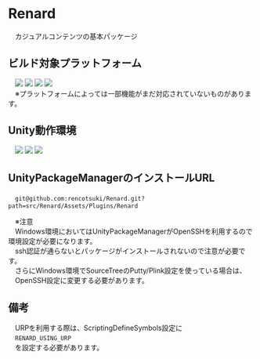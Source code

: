 # Renard  
　カジュアルコンテンツの基本パッケージ  

## ビルド対象プラットフォーム  
　<img src="https://img.shields.io/badge/-Windows-40AEF0.svg?logo=windows11&style=flat"> <img src="https://img.shields.io/badge/-OSX-000000.svg?logo=apple&style=flat"> <img src="https://img.shields.io/badge/-iOS-000000.svg?logo=apple&style=flat"> <img src="https://img.shields.io/badge/-Android-436653.svg?logo=android&style=flat">  
　※プラットフォームによっては一部機能がまだ対応されていないものがあります。  

## Unity動作環境  
　<img src="https://img.shields.io/badge/-Unity2022.3以降-000000.svg?logo=unity&style=flat"> <img src="https://img.shields.io/badge/-Unity2023.3以降-000000.svg?logo=unity&style=flat"> <img src="https://img.shields.io/badge/-Unity6000.0以降-000000.svg?logo=unity&style=flat">

## UnityPackageManagerのインストールURL  
　`git@github.com:rencotsuki/Renard.git?path=src/Renard/Assets/Plugins/Renard`  

　※注意  
　Windows環境においてはUnityPackageManagerがOpenSSHを利用するので環境設定が必要になります。  
　ssh認証が通らないとパッケージがインストールされないので注意が必要です。  
　さらにWindows環境でSourceTreeのPutty/Plink設定を使っている場合は、  
　OpenSSH設定に変更する必要があります。  

## 備考  
　URPを利用する際は、ScriptingDefineSymbols設定に  
　`RENARD_USING_URP`  
　を設定する必要があります。  

